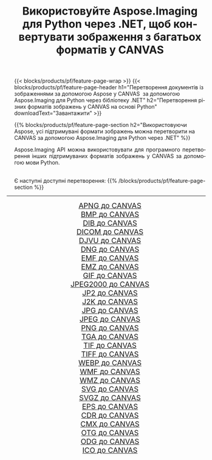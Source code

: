 ﻿---
title: Використовуйте Aspose.Imaging для Python через .NET, щоб конвертувати зображення з багатьох форматів у CANVAS 
weight: 3920
url: /uk/python-net/conversion/to/canvas/ 
lang: uk
langdirlevel: 2
locales: zh-hans,ja,it,ru,de,es,fr,nl,id,lt,pl,pt,vi,tr,ko,zh-hant,ar,hi,th,sv,cs,uk,he
description: Ви можете використовувати Aspose.Imaging для Python через бібліотеку .NET для перетворення різноманітних форматів у CANVAS
---

{{< blocks/products/pf/feature-page-wrap >}}
{{< blocks/products/pf/feature-page-header h1="Перетворення документів із зображеннями за допомогою Aspose у CANVAS  за допомогою Aspose.Imaging для Python через бібліотеку .NET" h2="Перетворення різних форматів зображень у CANVAS на основі Python" downloadText="Завантажити" >}}


{{% blocks/products/pf/feature-page-section  h2="Використовуючи Aspose, усі підтримувані формати зображень можна перетворити на CANVAS за допомогою Aspose.Imaging для Python через .NET" %}}
<p align=justify>Aspose.Imaging API можна використовувати для програмного перетворення інших підтримуваних форматів зображень у CANVAS за допомогою мови Python.</p>
<br/>
Є наступні доступні перетворення:
{{% /blocks/products/pf/feature-page-section %}}
<div class="container-fluid productfamilypage bg-gray">
    <div class="convertypes bg-gray agp-content section">
        <div class="container">
		<hr style="margin-left:-20px;"/>
		<div class="row other-converters" style="gap: 10px;font-size: 19px;text-align:center;">
		    <div class='col-md-2 other-converter remove-lp remove-rp'><a href="/imaging/uk/python-net/conversion/apng-to-canvas/" style="padding:15px;">APNG до CANVAS</a></div>
<div class='col-md-2 other-converter remove-lp remove-rp'><a href="/imaging/uk/python-net/conversion/bmp-to-canvas/" style="padding:15px;">BMP до CANVAS</a></div>
<div class='col-md-2 other-converter remove-lp remove-rp'><a href="/imaging/uk/python-net/conversion/dib-to-canvas/" style="padding:15px;">DIB до CANVAS</a></div>
<div class='col-md-2 other-converter remove-lp remove-rp'><a href="/imaging/uk/python-net/conversion/dicom-to-canvas/" style="padding:15px;">DICOM до CANVAS</a></div>
<div class='col-md-2 other-converter remove-lp remove-rp'><a href="/imaging/uk/python-net/conversion/djvu-to-canvas/" style="padding:15px;">DJVU до CANVAS</a></div>
<div class='col-md-2 other-converter remove-lp remove-rp'><a href="/imaging/uk/python-net/conversion/dng-to-canvas/" style="padding:15px;">DNG до CANVAS</a></div>
<div class='col-md-2 other-converter remove-lp remove-rp'><a href="/imaging/uk/python-net/conversion/emf-to-canvas/" style="padding:15px;">EMF до CANVAS</a></div>
<div class='col-md-2 other-converter remove-lp remove-rp'><a href="/imaging/uk/python-net/conversion/emz-to-canvas/" style="padding:15px;">EMZ до CANVAS</a></div>
<div class='col-md-2 other-converter remove-lp remove-rp'><a href="/imaging/uk/python-net/conversion/gif-to-canvas/" style="padding:15px;">GIF до CANVAS</a></div>
<div class='col-md-2 other-converter remove-lp remove-rp'><a href="/imaging/uk/python-net/conversion/jpeg2000-to-canvas/" style="padding:15px;">JPEG2000 до CANVAS</a></div>
<div class='col-md-2 other-converter remove-lp remove-rp'><a href="/imaging/uk/python-net/conversion/jp2-to-canvas/" style="padding:15px;">JP2 до CANVAS</a></div>
<div class='col-md-2 other-converter remove-lp remove-rp'><a href="/imaging/uk/python-net/conversion/j2k-to-canvas/" style="padding:15px;">J2K до CANVAS</a></div>
<div class='col-md-2 other-converter remove-lp remove-rp'><a href="/imaging/uk/python-net/conversion/jpg-to-canvas/" style="padding:15px;">JPG до CANVAS</a></div>
<div class='col-md-2 other-converter remove-lp remove-rp'><a href="/imaging/uk/python-net/conversion/jpeg-to-canvas/" style="padding:15px;">JPEG до CANVAS</a></div>
<div class='col-md-2 other-converter remove-lp remove-rp'><a href="/imaging/uk/python-net/conversion/png-to-canvas/" style="padding:15px;">PNG до CANVAS</a></div>
<div class='col-md-2 other-converter remove-lp remove-rp'><a href="/imaging/uk/python-net/conversion/tga-to-canvas/" style="padding:15px;">TGA до CANVAS</a></div>
<div class='col-md-2 other-converter remove-lp remove-rp'><a href="/imaging/uk/python-net/conversion/tif-to-canvas/" style="padding:15px;">TIF до CANVAS</a></div>
<div class='col-md-2 other-converter remove-lp remove-rp'><a href="/imaging/uk/python-net/conversion/tiff-to-canvas/" style="padding:15px;">TIFF до CANVAS</a></div>
<div class='col-md-2 other-converter remove-lp remove-rp'><a href="/imaging/uk/python-net/conversion/webp-to-canvas/" style="padding:15px;">WEBP до CANVAS</a></div>
<div class='col-md-2 other-converter remove-lp remove-rp'><a href="/imaging/uk/python-net/conversion/wmf-to-canvas/" style="padding:15px;">WMF до CANVAS</a></div>
<div class='col-md-2 other-converter remove-lp remove-rp'><a href="/imaging/uk/python-net/conversion/wmz-to-canvas/" style="padding:15px;">WMZ до CANVAS</a></div>
<div class='col-md-2 other-converter remove-lp remove-rp'><a href="/imaging/uk/python-net/conversion/svg-to-canvas/" style="padding:15px;">SVG до CANVAS</a></div>
<div class='col-md-2 other-converter remove-lp remove-rp'><a href="/imaging/uk/python-net/conversion/svgz-to-canvas/" style="padding:15px;">SVGZ до CANVAS</a></div>
<div class='col-md-2 other-converter remove-lp remove-rp'><a href="/imaging/uk/python-net/conversion/eps-to-canvas/" style="padding:15px;">EPS до CANVAS</a></div>
<div class='col-md-2 other-converter remove-lp remove-rp'><a href="/imaging/uk/python-net/conversion/cdr-to-canvas/" style="padding:15px;">CDR до CANVAS</a></div>
<div class='col-md-2 other-converter remove-lp remove-rp'><a href="/imaging/uk/python-net/conversion/cmx-to-canvas/" style="padding:15px;">CMX до CANVAS</a></div>
<div class='col-md-2 other-converter remove-lp remove-rp'><a href="/imaging/uk/python-net/conversion/otg-to-canvas/" style="padding:15px;">OTG до CANVAS</a></div>
<div class='col-md-2 other-converter remove-lp remove-rp'><a href="/imaging/uk/python-net/conversion/odg-to-canvas/" style="padding:15px;">ODG до CANVAS</a></div>
<div class='col-md-2 other-converter remove-lp remove-rp'><a href="/imaging/uk/python-net/conversion/ico-to-canvas/" style="padding:15px;">ICO до CANVAS</a></div>
                </div>
        </div>
    </div>
</div>
<br/>

